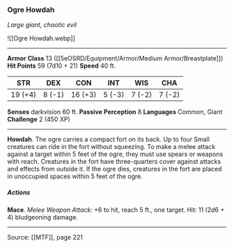### Ogre Howdah
_Large giant, chaotic evil_

![[Ogre Howdah.webp]]




---

**Armor Class** 13 ([[5eOSRD/Equipment/Armor/Medium Armor/Breastplate]])
**Hit Points** 59 (7d10 + 21)
**Speed** 40 ft.

| STR     | DEX     | CON     | INT     | WIS     | CHA     |
|---------|---------|---------|---------|---------|---------|
| 19 (+4) | 8 (-1) | 16 (+3) | 5 (-3) | 7 (-2) | 7 (-2) |

**Senses** darkvision 60 ft.
**Passive Perception** 8
**Languages** Common, Giant
**Challenge** 2 (450 XP)

---

**Howdah**. The ogre carries a compact fort on its back. Up to four Small creatures can ride in the fort without squeezing. To make a melee attack against a target within 5 feet of the ogre, they must use spears or weapons with reach. Creatures in the fort have three-quarters cover against attacks and effects from outside it. If the ogre dies, creatures in the fort are placed in unoccupied spaces within 5 feet of the ogre.

##### Actions
**Mace**. _Melee Weapon Attack:_ +6 to hit, reach 5 ft., one target. Hit: 11 (2d6 + 4) bludgeoning damage.


---

Source: [[MTF]], page 221